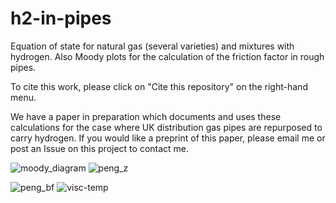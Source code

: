 # h2-in-pipes
Equation of state for natural gas (several varieties) and mixtures with hydrogen. Also Moody plots for the calculation of the friction factor in rough pipes.

To cite this work, please click on "Cite this repository" on the right-hand menu.

We have a paper in preparation which documents and uses these calculations for the case where UK distribution gas pipes are repurposed to carry hydrogen.
If you would like a preprint of this paper, please email me or post an Issue on this project to contact me.

![moody_diagram](https://github.com/PhilipSargent/h2-in-pipes/assets/5623885/f41ea2ca-c12e-4c8f-a717-df9572b54eea)
![peng_z](https://github.com/PhilipSargent/h2-in-pipes/assets/5623885/8c38150c-cf02-49b9-98d4-5269e28eb2ca)

![peng_bf](https://github.com/PhilipSargent/h2-in-pipes/assets/5623885/92a911eb-c0ea-41dc-91c2-0f80a38c8f22)
![visc-temp](https://github.com/PhilipSargent/h2-in-pipes/assets/5623885/9883a784-3bf2-4557-86d8-043a891bf011)
